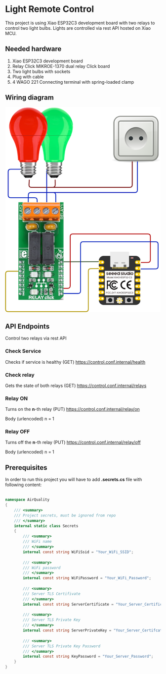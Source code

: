 # Light Remote Control

This project is using Xiao ESP32C3 development board with two relays to control two light bulbs. Lights are controlled via rest API hosted on Xiao MCU.

## Needed hardware

1. Xiao ESP32C3 development board
2. Relay Click MIKROE-1370 dual relay Click board
3. Two light bulbs with sockets
4. Plug with cable
5. 4 WAGO 221 Connecting terminal with spring-loaded clamp

## Wiring diagram

![Wiring diagram](Images/relay.png)

## API Endpoints

Control two relays via rest API

### Check Service

Checks if service is healthy
(GET)
https://control.conf.internal/health

### Check relay

Gets the state of both relays
(GET)
https://control.conf.internal/relays

### Relay ON

Turns on the **n**-th relay
(PUT)
https://control.conf.internal/relay/on

Body (urlencoded)
n = 1

### Relay OFF

Turns off the **n**-th relay
(PUT)
https://control.conf.internal/relay/off

Body (urlencoded)
n = 1

## Prerequisites

In order to run this project you will have to add **.secrets.cs** file with following content:

```c#

namespace AirQuality
{
    /// <summary>
    /// Project secrets, must be ignored from repo
    /// </summary>
    internal static class Secrets
    {
        /// <summary>
        /// WiFi name
        /// </summary>
        internal const string WiFiSsid = "Your_WiFi_SSID";

        /// <summary>
        /// WiFi password
        /// </summary>
        internal const string WiFiPassword = "Your_WiFi_Password";

        /// <summary>
        /// Server TLS Certifivate
        /// </summary>
        internal const string ServerCertificate = "Your_Server_Certificate";

        /// <summary>
        /// Server TLS Private Key
        /// </summary>
        internal const string ServerPrivateKey = "Your_Server_Certifcate_Private_Key";

        /// <summary>
        /// Server TLS Private Key Password
        /// </summary>
        internal const string KeyPassword = "Your_Server_Password";
    }
}

```
